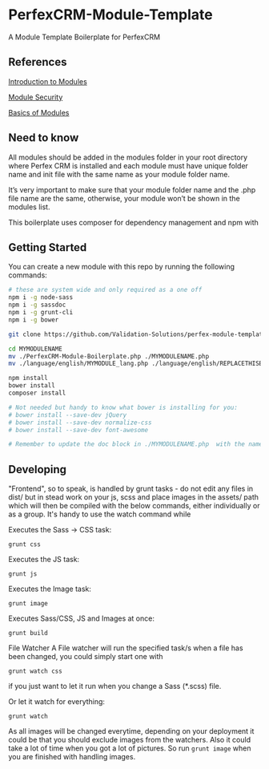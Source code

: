 # PerfexCRM-Module-Template
A Module Template Boilerplate for PerfexCRM

## References

[Introduction to Modules](https://help.perfexcrm.com/introduction-to-perfex-crm-modules/)

[Module Security](https://help.perfexcrm.com/module-security/)

[Basics of Modules](https://help.perfexcrm.com/module-basics/)

## Need to know

All modules should be added in the modules folder in your root directory where Perfex CRM is installed and each module must have unique folder name and init file with the same name as your module folder name.

It’s very important to make sure that your module folder name and the .php file name are the same, otherwise, your module won’t be shown in the modules list. 

This boilerplate uses composer for dependency management and npm with 

## Getting Started 

You can create a new module with this repo by running the following commands: 

```bash
# these are system wide and only required as a one off
npm i -g node-sass
npm i -g sassdoc
npm i -g grunt-cli
npm i -g bower

git clone https://github.com/Validation-Solutions/perfex-module-template.git MYMODULENAME 

cd MYMODULENAME 
mv ./PerfexCRM-Module-Boilerplate.php ./MYMODULENAME.php 
mv ./language/english/MYMODULE_lang.php ./language/english/REPLACETHISBIT_lang.php 

npm install 
bower install
composer install 

# Not needed but handy to know what bower is installing for you: 
# bower install --save-dev jQuery
# bower install --save-dev normalize-css
# bower install --save-dev font-awesome

# Remember to update the doc block in ./MYMODULENAME.php  with the name of your module and a description

```

## Developing 

"Frontend", so to speak, is handled by grunt tasks - do not edit any files in dist/ but in stead work on your js, scss and place images in the assets/ path which will then be compiled with the below commands, either individually or as a group. It's handy to use the watch command while 

Executes the Sass -> CSS task:

`grunt css`

Executes the JS task:

`grunt js`

Executes the Image task:

`grunt image`

Executes Sass/CSS, JS and Images at once:

`grunt build`

File Watcher
A File watcher will run the specified task/s when a file has been changed, you could simply start one with

`grunt watch css`

if you just want to let it run when you change a Sass (*.scss) file.

Or let it watch for everything:

`grunt watch`

As all images will be changed everytime, depending on your deployment it could be that you should exclude images from the watchers. Also it could take a lot of time when you got a lot of pictures. So run `grunt image` when you are finished with handling images.


